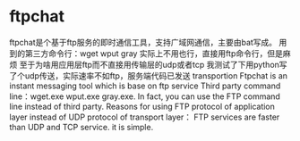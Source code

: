 # ftpchat
ftpchat是个基于ftp服务的即时通信工具，支持广域网通信，主要由bat写成。
用到的第三方命令行：wget wput gray
实际上不用也行，直接用ftp命令行，但是麻烦
至于为啥用应用层ftp而不直接用传输层的udp或者tcp
我测试了下用python写了个udp传送，实际速率不如ftp，服务端代码已发送
transportion
Ftpchat is an instant messaging tool which is base on ftp service 
Third party command line：wget.exe wput.exe gray.exe.
In fact, you can use the FTP command line instead of third party.
Reasons for using FTP protocol of application layer instead of UDP protocol of transport layer：
FTP services are faster than UDP and TCP service.
it is simple.
